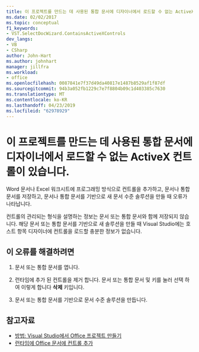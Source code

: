 ```yaml
---
title: 이 프로젝트를 만드는 데 사용된 통합 문서에 디자이너에서 로드할 수 없는 ActiveX 컨트롤이 있습니다.
ms.date: 02/02/2017
ms.topic: conceptual
f1_keywords:
- VST.SelectDocWizard.ContainsActiveXControls
dev_langs:
- VB
- CSharp
author: John-Hart
ms.author: johnhart
manager: jillfra
ms.workload:
- office
ms.openlocfilehash: 0087841e7f37d49da40817e1487b8529af1f87df
ms.sourcegitcommit: 94b3a052fb1229c7e7f8804b09c1d403385c7630
ms.translationtype: MT
ms.contentlocale: ko-KR
ms.lasthandoff: 04/23/2019
ms.locfileid: "62978929"
---
```

# <a name="the-workbook-used-to-create-this-project-contains-activex-controls-that-the-designer-cannot-load"></a>이 프로젝트를 만드는 데 사용된 통합 문서에 디자이너에서 로드할 수 없는 ActiveX 컨트롤이 있습니다.
  Word 문서나 Excel 워크시트에 프로그래밍 방식으로 컨트롤을 추가하고, 문서나 통합 문서를 저장하고, 문서나 통합 문서를 기반으로 새 문서 수준 솔루션을 만들 때 오류가 나타납니다.

 컨트롤의 관리되는 형식을 설명하는 정보는 문서 또는 통합 문서와 함께 저장되지 않습니다. 해당 문서 또는 통합 문서를 기반으로 새 솔루션을 만들 때 Visual Studio에는 호스트 항목 디자이너에 컨트롤을 로드할 충분한 정보가 없습니다.

## <a name="to-correct-this-error"></a>이 오류를 해결하려면

1. 문서 또는 통합 문서를 엽니다.

2. 런타임에 추가 된 컨트롤을 제거 합니다. 문서 또는 통합 문서 및 키를 눌러 선택 하 여 이렇게 합니다 **삭제** 키입니다.

3. 문서 또는 통합 문서를 기반으로 문서 수준 솔루션을 만듭니다.

## <a name="see-also"></a>참고자료
- [방법: Visual Studio에서 Office 프로젝트 만들기](../vsto/how-to-create-office-projects-in-visual-studio.md)
- [런타임에 Office 문서에 컨트롤 추가](../vsto/adding-controls-to-office-documents-at-run-time.md)

